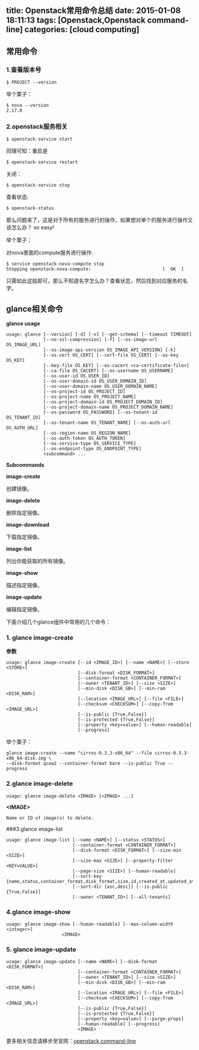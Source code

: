 title: Openstack常用命令总结
date: 2015-01-08 18:11:13
tags: [Openstack,Openstack command-line]
categories: [cloud computing]
---

##	常用命令

### 1.查看版本号

	$ PROJECT --version

举个栗子：

	$ nova --version
	2.17.0

### 2.openstack服务相关

	$ openstack-service start

同理可知：重启是

	$ openstack-service restart

关闭：

	$ openstack-service stop

查看状态:

	$ openstack-status

那么问题来了，这是对于所有的服务进行的操作，如果想对单个的服务进行操作又该怎么办？
so easy!

举个栗子：

对nova里面的compute服务进行操作:

	$ service openstack-nova-compute stop
	Stopping openstack-nova-compute:                           [  OK  ]

只需如此这般即可，那么不知道名字怎么办？查看状态，然后找到对应服务的名字。

## glance相关命令

**glance usage**

	usage: glance [--version] [-d] [-v] [--get-schema] [--timeout TIMEOUT]
                  [--no-ssl-compression] [-f] [--os-image-url OS_IMAGE_URL]
                  [--os-image-api-version OS_IMAGE_API_VERSION] [-k]
              	  [--os-cert OS_CERT] [--cert-file OS_CERT] [--os-key OS_KEY]
                  [--key-file OS_KEY] [--os-cacert <ca-certificate-file>]
                  [--ca-file OS_CACERT] [--os-username OS_USERNAME]
                  [--os-user-id OS_USER_ID]
                  [--os-user-domain-id OS_USER_DOMAIN_ID]
                  [--os-user-domain-name OS_USER_DOMAIN_NAME]
                  [--os-project-id OS_PROJECT_ID]
                  [--os-project-name OS_PROJECT_NAME]
                  [--os-project-domain-id OS_PROJECT_DOMAIN_ID]
                  [--os-project-domain-name OS_PROJECT_DOMAIN_NAME]
                  [--os-password OS_PASSWORD] [--os-tenant-id OS_TENANT_ID]
                  [--os-tenant-name OS_TENANT_NAME] [--os-auth-url OS_AUTH_URL]
                  [--os-region-name OS_REGION_NAME]
                  [--os-auth-token OS_AUTH_TOKEN]
                  [--os-service-type OS_SERVICE_TYPE]
                  [--os-endpoint-type OS_ENDPOINT_TYPE]
                  <subcommand> ...

**Subcommands**

__image-create__

创建镜像。

**image-delete**

删除指定镜像。

**image-download**

下载指定镜像。

**image-list**

列出你能获取的所有镜像。

**image-show**

描述指定镜像。

**image-update**

编辑指定镜像。

下面介绍几个glance组件中常用的几个命令：

### 1. glance image-create

**参数**

	usage: glance image-create [--id <IMAGE_ID>] [--name <NAME>] [--store <STORE>]
                               [--disk-format <DISK_FORMAT>]
                           	   [--container-format <CONTAINER_FORMAT>]
                               [--owner <TENANT_ID>] [--size <SIZE>]
                               [--min-disk <DISK_GB>] [--min-ram <DISK_RAM>]
                               [--location <IMAGE_URL>] [--file <FILE>]
                               [--checksum <CHECKSUM>] [--copy-from <IMAGE_URL>]
                               [--is-public {True,False}]
                               [--is-protected {True,False}]
                               [--property <key=value>] [--human-readable]
                               [--progress]


举个栗子：

	glance image-create --name "cirros-0.3.3-x86_64" --file cirros-0.3.3-x86_64-disk.img \
  	--disk-format qcow2 --container-format bare --is-public True --progress

### 2.glance image-delete

	usage: glance image-delete <IMAGE> [<IMAGE> ...]

**<IMAGE\>**

	Name or ID of image(s) to delete.

###3.glance image-list

	usage: glance image-list [--name <NAME>] [--status <STATUS>]
                             [--container-format <CONTAINER_FORMAT>]
                             [--disk-format <DISK_FORMAT>] [--size-min <SIZE>]
                             [--size-max <SIZE>] [--property-filter <KEY=VALUE>]
                             [--page-size <SIZE>] [--human-readable]
                             [--sort-key {name,status,container_format,disk_format,size,id,created_at,updated_at}]
                             [--sort-dir {asc,desc}] [--is-public {True,False}]
                             [--owner <TENANT_ID>] [--all-tenants]



### 4.glance image-show
	usage: glance image-show [--human-readable] [--max-column-width <integer>]
                         <IMAGE>


### 5. glance image-update

	usage: glance image-update [--name <NAME>] [--disk-format <DISK_FORMAT>]
                               [--container-format <CONTAINER_FORMAT>]
                               [--owner <TENANT_ID>] [--size <SIZE>]
                               [--min-disk <DISK_GB>] [--min-ram <DISK_RAM>]
                               [--location <IMAGE_URL>] [--file <FILE>]
                               [--checksum <CHECKSUM>] [--copy-from <IMAGE_URL>]
                               [--is-public {True,False}]
                               [--is-protected {True,False}]
                               [--property <key=value>] [--purge-props]
                               [--human-readable] [--progress]
                               <IMAGE>

更多相关信息请移步至官网：[openstack command-line](http://docs.openstack.org/cli-reference/content/ch_preface.html)